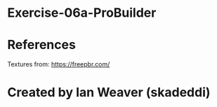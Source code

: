 # Exercise-06a-ProBuilder

# References

Textures from: https://freepbr.com/

# Created by Ian Weaver (skadeddi)
